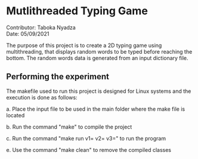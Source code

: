# Mutlithreaded Typing Game
Contributor: Taboka Nyadza<br/>
Date: 05/09/2021

The purpose of this project is to create a 2D typing game using multithreading, that displays random words to be typed before reaching the bottom. The random words data is generated from an input dictionary file.

## Performing the experiment

The makefile used to run this project is designed for Linux systems and the execution is done as follows:

a. Place the input file to be used in the main folder where the make file is located

b. Run the command "make" to compile the project

c. Run the command "make run v1=<total words> v2=<words on screen> v3=<dictionary file>" to run the program

e. Use the command "make clean" to remove the compiled classes
